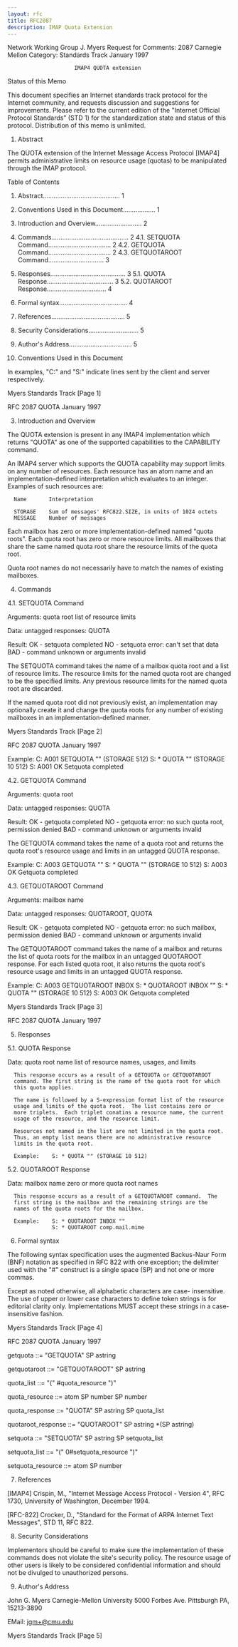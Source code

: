 ```yaml
---
layout: rfc
title: RFC2087
description: IMAP Quota Extension
---
```


Network Working Group                                           J. Myers
Request for Comments: 2087                               Carnegie Mellon
Category: Standards Track                                   January 1997

                         IMAP4 QUOTA extension

Status of this Memo

   This document specifies an Internet standards track protocol for the
   Internet community, and requests discussion and suggestions for
   improvements.  Please refer to the current edition of the "Internet
   Official Protocol Standards" (STD 1) for the standardization state
   and status of this protocol.  Distribution of this memo is unlimited.

1.   Abstract

   The QUOTA extension of the Internet Message Access Protocol [IMAP4]
   permits administrative limits on resource usage (quotas) to be
   manipulated through the IMAP protocol.

Table of Contents

   1.   Abstract........................................... 1
   2.   Conventions Used in this Document.................. 1
   3.   Introduction and Overview.......................... 2
   4.   Commands........................................... 2
   4.1. SETQUOTA Command................................... 2
   4.2. GETQUOTA Command................................... 2
   4.3. GETQUOTAROOT Command............................... 3
   5.   Responses.......................................... 3
   5.1. QUOTA Response..................................... 3
   5.2. QUOTAROOT Response................................. 4
   6.   Formal syntax...................................... 4
   7.   References......................................... 5
   8.   Security Considerations............................ 5
   9.   Author's Address................................... 5

2.   Conventions Used in this Document

   In examples, "C:" and "S:" indicate lines sent by the client and
   server respectively.

Myers                       Standards Track                     [Page 1]

RFC 2087                         QUOTA                      January 1997

3.   Introduction and Overview

   The QUOTA extension is present in any IMAP4 implementation which
   returns "QUOTA" as one of the supported capabilities to the
   CAPABILITY command.

   An IMAP4 server which supports the QUOTA capability may support
   limits on any number of resources.  Each resource has an atom name
   and an implementation-defined interpretation which evaluates to an
   integer.  Examples of such resources are:

      Name       Interpretation

      STORAGE    Sum of messages' RFC822.SIZE, in units of 1024 octets
      MESSAGE    Number of messages

   Each mailbox has zero or more implementation-defined named "quota
   roots".  Each quota root has zero or more resource limits.  All
   mailboxes that share the same named quota root share the resource
   limits of the quota root.

   Quota root names do not necessarily have to match the names of
   existing mailboxes.

4.   Commands

4.1. SETQUOTA Command

   Arguments:  quota root
               list of resource limits

   Data:       untagged responses: QUOTA

   Result:     OK - setquota completed
               NO - setquota error: can't set that data
               BAD - command unknown or arguments invalid

   The SETQUOTA command takes the name of a mailbox quota root and a
   list of resource limits. The resource limits for the named quota root
   are changed to be the specified limits.  Any previous resource limits
   for the named quota root are discarded.

   If the named quota root did not previously exist, an implementation
   may optionally create it and change the quota roots for any number of
   existing mailboxes in an implementation-defined manner.

Myers                       Standards Track                     [Page 2]

RFC 2087                         QUOTA                      January 1997

   Example:    C: A001 SETQUOTA "" (STORAGE 512)
               S: * QUOTA "" (STORAGE 10 512)
               S: A001 OK Setquota completed

4.2. GETQUOTA Command

   Arguments:  quota root

   Data:       untagged responses: QUOTA

   Result:     OK - getquota completed
               NO - getquota  error:  no  such  quota  root,  permission
               denied
               BAD - command unknown or arguments invalid

   The GETQUOTA command takes the name of a quota root and returns the
   quota root's resource usage and limits in an untagged QUOTA response.

   Example:    C: A003 GETQUOTA ""
               S: * QUOTA "" (STORAGE 10 512)
               S: A003 OK Getquota completed

4.3. GETQUOTAROOT Command

   Arguments:  mailbox name

   Data:       untagged responses: QUOTAROOT, QUOTA

   Result:     OK - getquota completed
               NO - getquota error: no such mailbox, permission denied
               BAD - command unknown or arguments invalid

   The GETQUOTAROOT command takes the name of a mailbox and returns the
   list of quota roots for the mailbox in an untagged QUOTAROOT
   response.  For each listed quota root, it also returns the quota
   root's resource usage and limits in an untagged QUOTA response.

   Example:    C: A003 GETQUOTAROOT INBOX
               S: * QUOTAROOT INBOX ""
               S: * QUOTA "" (STORAGE 10 512)
               S: A003 OK Getquota completed

Myers                       Standards Track                     [Page 3]

RFC 2087                         QUOTA                      January 1997

5.   Responses

5.1. QUOTA Response

   Data:       quota root name
               list of resource names, usages, and limits

      This response occurs as a result of a GETQUOTA or GETQUOTAROOT
      command. The first string is the name of the quota root for which
      this quota applies.

      The name is followed by a S-expression format list of the resource
      usage and limits of the quota root.  The list contains zero or
      more triplets.  Each triplet conatins a resource name, the current
      usage of the resource, and the resource limit.

      Resources not named in the list are not limited in the quota root.
      Thus, an empty list means there are no administrative resource
      limits in the quota root.

      Example:    S: * QUOTA "" (STORAGE 10 512)

5.2. QUOTAROOT Response

   Data:       mailbox name
               zero or more quota root names

      This response occurs as a result of a GETQUOTAROOT command.  The
      first string is the mailbox and the remaining strings are the
      names of the quota roots for the mailbox.

      Example:    S: * QUOTAROOT INBOX ""
                  S: * QUOTAROOT comp.mail.mime

6.   Formal syntax

   The following syntax specification uses the augmented Backus-Naur
   Form (BNF) notation as specified in RFC 822 with one exception; the
   delimiter used with the "#" construct is a single space (SP) and not
   one or more commas.

   Except as noted otherwise, all alphabetic characters are case-
   insensitive.  The use of upper or lower case characters to define
   token strings is for editorial clarity only.  Implementations MUST
   accept these strings in a case-insensitive fashion.

Myers                       Standards Track                     [Page 4]

RFC 2087                         QUOTA                      January 1997

   getquota        ::= "GETQUOTA" SP astring

   getquotaroot    ::= "GETQUOTAROOT" SP astring

   quota_list      ::= "(" #quota_resource ")"

   quota_resource  ::= atom SP number SP number

   quota_response  ::= "QUOTA" SP astring SP quota_list

   quotaroot_response
                   ::= "QUOTAROOT" SP astring *(SP astring)

   setquota        ::= "SETQUOTA" SP astring SP setquota_list

   setquota_list   ::= "(" 0#setquota_resource ")"

   setquota_resource ::= atom SP number

7.   References

   [IMAP4] Crispin, M., "Internet Message Access Protocol - Version 4",
   RFC 1730, University of Washington, December 1994.

   [RFC-822] Crocker, D., "Standard for    the Format of ARPA Internet
   Text Messages", STD 11, RFC 822.

8.   Security Considerations

   Implementors should be careful to make sure the implementation of
   these commands does not violate the site's security policy. The
   resource usage of other users is likely to be considered confidential
   information and should not be divulged to unauthorized persons.

9.   Author's Address

   John G. Myers
   Carnegie-Mellon University
   5000 Forbes Ave.
   Pittsburgh PA, 15213-3890

   EMail: jgm+@cmu.edu

Myers                       Standards Track                     [Page 5]

